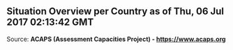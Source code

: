 ## Situation Overview per Country as of Thu, 06 Jul 2017 02:13:42 GMT

Source: **ACAPS (Assessment Capacities Project) - https://www.acaps.org**